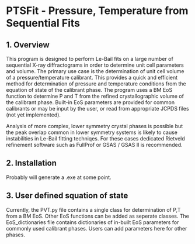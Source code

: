 # PTSFit - Pressure, Temperature from Sequential Fits
  
## 1. Overview


This program is designed to perform Le-Bail fits on a large number of sequential X-ray diffractograms in order to determine unit cell parameters and volume.
The primary use case is the determination of unit cell volume of a pressure/temperature calibrant.
This provides a quick and efficient method for determination of pressure and temperature conditions from the equation of state of the calibrant phase.
The program uses a BM EoS function to determine P and T from the refined crystallographic volume of the calibrant phase. Built-in EoS parameters are provided for common calibrants or may be input by the user, or read from appropriate JCPDS files (not yet implemented).  
  
Analysis of more complex, lower symmetry crystal phases is possible but the peak overlap common in lower symmetry systems is likely to cause instabilities in Le-Bail fitting techniqes. For these cases dedicated Rietveld refinement software such as FullProf or GSAS / GSAS II is recommended.  

## 2. Installation

Probably will generate a .exe at some point.

## 3. User defined squation of state
  
Currently, the PVT.py file contains a single class for determination of P,T from a BM EoS. Other EoS functions can be added as seperate classes. The EoS_dictionaries file contains dictionaries of in-built EoS parameters for commonly used calibrant phases. Users can add parameters here for other phases.

